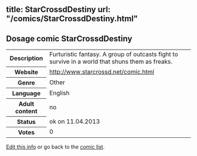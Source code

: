 title: StarCrossdDestiny
url: "/comics/StarCrossdDestiny.html"
---
Dosage comic StarCrossdDestiny
-----------------------------------------

<table class="comicinfo">
<tr>
<th>Description</th><td>Furturistic fantasy. A group of outcasts fight to survive in a world that shuns them as freaks.</td>
</tr>
<tr>
<th>Website</th><td><a href="http://www.starcrossd.net/comic.html">http://www.starcrossd.net/comic.html</a></td>
</tr>
<tr>
<th>Genre</th><td>Other</td>
</tr>
<tr>
<th>Language</th><td>English</td>
</tr>
<tr>
<th>Adult content</th><td>no</td>
</tr>
<tr>
<th>Status</th><td>ok on 11.04.2013</td>
</tr>
<tr>
<th>Votes</th><td>0</div></td>
</tr>
</table>

[Edit this info](/comics/StarCrossdDestiny_edit.html) or go back to the [comic list](../comic-index.html).
